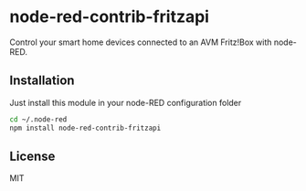 # node-red-contrib-fritzapi

Control your smart home devices connected to an AVM Fritz!Box with node-RED.

## Installation
Just install this module in your node-RED configuration folder

```bash
cd ~/.node-red
npm install node-red-contrib-fritzapi
```

## License
MIT
